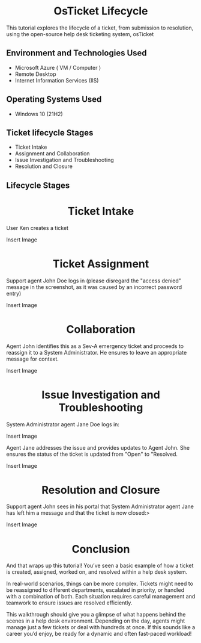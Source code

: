 
<h1 align="center"> OsTicket Lifecycle </h1>

This tutorial explores the lifecycle of a ticket, from submission to resolution, using the open-source help desk ticketing system, osTicket

## Environment and Technologies Used 

- Microsoft Azure ( VM / Computer )
- Remote Desktop
- Internet Information Services (IIS)

## Operating Systems Used 

- Windows 10 (21H2)

## Ticket lifecycle Stages 

- Ticket Intake
- Assignment and Collaboration
- Issue Investigation and Troubleshooting
- Resolution and Closure

## Lifecycle  Stages 

<h1 align="center"> Ticket Intake  </h1>

User Ken creates a ticket 

Insert Image 

<h1 align="center"> Ticket Assignment  </h1>

Support agent John Doe logs in (please disregard the "access denied" message in the screenshot, as it was caused by an incorrect password entry)

Insert Image

<h1 align="center"> Collaboration </h1>

Agent John identifies this as a Sev-A emergency ticket and proceeds to reassign it to a System Administrator. He ensures to leave an appropriate message for context.

Insert Image 

<h1 align="center"> Issue Investigation and Troubleshooting </h1>

System Administrator agent Jane Doe logs in:

Insert Image 

Agent Jane addresses the issue and provides updates to Agent John. She ensures the status of the ticket is updated from "Open" to "Resolved.

Insert Image 

<h1 align="center"> Resolution and Closure </h1>

Support agent John sees in his portal that System Administrator agent Jane has left him a message and that the ticket is now closed:>

Insert Image 

<h1 align="center"> Conclusion </h1>


And that wraps up this tutorial! You’ve seen a basic example of how a ticket is created, assigned, worked on, and resolved within a help desk system.

In real-world scenarios, things can be more complex. Tickets might need to be reassigned to different departments, escalated in priority, or handled with a combination of both. Each situation requires careful management and teamwork to ensure issues are resolved efficiently.

This walkthrough should give you a glimpse of what happens behind the scenes in a help desk environment. Depending on the day, agents might manage just a few tickets or deal with hundreds at once. If this sounds like a career you’d enjoy, be ready for a dynamic and often fast-paced workload!
